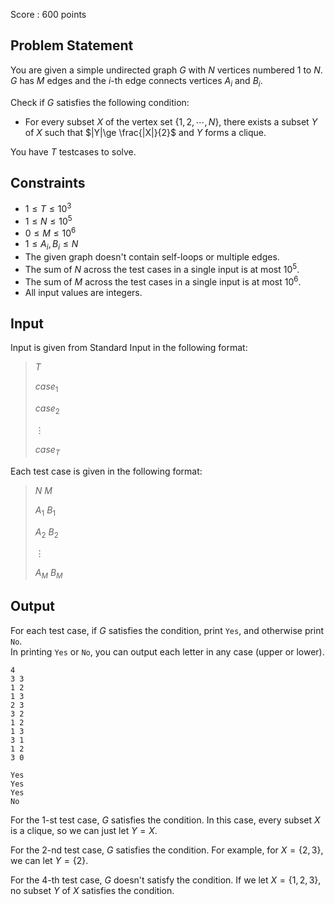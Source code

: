 Score : $600$ points

## Problem Statement

You are given a simple undirected graph $G$ with $N$ vertices numbered $1$ to $N$. 
$G$ has $M$ edges and the $i$-th edge connects vertices $A_i$ and $B_i$.

Check if $G$ satisfies the following condition:

- For every subset $X$ of the vertex set $\{1,2,\cdots,N\}$, there exists a subset $Y$ of $X$ such that $|Y|\ge \frac{|X|}{2}$ and $Y$ forms a clique.

You have $T$ testcases to solve.

## Constraints

- $1\le T \le 10^3$
- $1\le N \le 10^5$
- $0 \le M \le 10^6$
- $1 \le A_i,B_i \le N$
- The given graph doesn't contain self-loops or multiple edges.
- The sum of $N$ across the test cases in a single input is at most $10^5$.
- The sum of $M$ across the test cases in a single input is at most $10^6$.
- All input values are integers.

## Input

Input is given from Standard Input in the following format:

> $T$
> 
> $case_1$
> 
> $case_2$
> 
> $\vdots$
> 
> $case_T$

Each test case is given in the following format:

> $N$ $M$
> 
> $A_1$ $B_1$
> 
> $A_2$ $B_2$
> 
> $\vdots$
> 
> $A_M$ $B_M$

## Output

For each test case, if $G$ satisfies the condition, print `Yes`, and otherwise print `No`.<br>
In printing `Yes` or `No`, you can output each letter in any case (upper or lower).

```input1
4
3 3
1 2
1 3
2 3
3 2
1 2
1 3
3 1
1 2
3 0
```

```output1
Yes
Yes
Yes
No
```

For the $1$-st test case, $G$ satisfies the condition. 
In this case, every subset $X$ is a clique, so we can just let $Y=X$.

For the $2$-nd test case, $G$ satisfies the condition. 
For example, for $X=\{2,3\}$, we can let $Y=\{2\}$.

For the $4$-th test case, $G$ doesn't satisfy the condition. 
If we let $X=\{1,2,3\}$, no subset $Y$ of $X$ satisfies the condition.